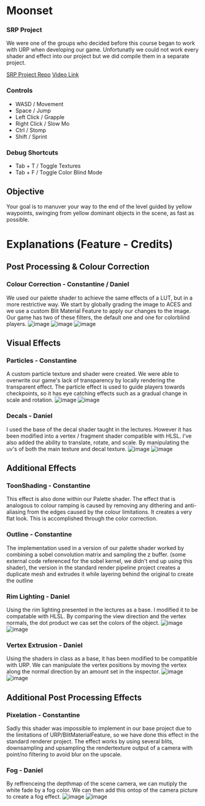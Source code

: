 # Moonset

### SRP Project

We were one of the groups who decided before this course began to work with URP when developing our game. Unfortunatly we could not work every shader and effect into our project but we did compile them in a separate project.

[SRP Project Repo](https://github.com/ShockWaveGamer/Graphics-SRP-Final.git)
[Video Link](https://youtu.be/2VK6lD7LrpA)

### Controls
- WASD / Movement
- Space / Jump
- Left Click / Grapple 
- Right Click / Slow Mo
- Ctrl / Stomp
- Shift / Sprint

### Debug Shortcuts
- Tab + T / Toggle Textures
- Tab + F / Toggle Color Blind Mode

## Objective
Your goal is to manuver your way to the end of the level guided by yellow waypoints, swinging from yellow dominant objects in the scene, as fast as possible.

# Explanations (Feature - Credits)

## Post Processing & Colour Correction
### Colour Correction - Constantine / Daniel
  We used our palette shader to achieve the same effects of a LUT, but in a more restrictive way.  We start by globally grading the image to ACES and we use a custom Blit Material Feature to apply our changes to the image. Our game has two of these filters, the default one and one for colorblind players.
![image](https://user-images.githubusercontent.com/88565667/229962791-4b559db9-8590-4ee1-910f-1010917e3e97.png)
![image](https://user-images.githubusercontent.com/88565667/229962692-88b88f1b-0576-4352-9abe-404da7a52ac6.png)
![image](https://user-images.githubusercontent.com/88565667/229962973-3fb4ef7e-b843-46b3-b0bc-5e3756b63f18.png)

## Visual Effects
### Particles - Constantine
  A custom particle texture and shader were created. We were able to overwrite our game's lack of transparency by locally rendering the transparent effect. The particle effect is used to guide players towards checkpoints, so it has eye catching effects such as a gradual change in scale and rotation.
![image](https://user-images.githubusercontent.com/88565667/229964297-c13a127c-a4b8-4190-8347-4cb7690a3a4b.png)
![image](https://user-images.githubusercontent.com/88565667/229964348-7a551318-230a-4173-9fe6-38a4d5aa33c7.png)

### Decals - Daniel
  I used the base of the decal shader taught in the lectures. However it has been modified into a vertex / fragment shader compatible with HLSL. I've also added the ability to translate, rotate, and scale. By manipulating the uv's of both the main texture and decal texture. 
![image](https://user-images.githubusercontent.com/88565667/229958942-171f178e-bf5b-43b8-a7c9-23d3a2ac3a35.png)
![image](https://user-images.githubusercontent.com/88565667/229958668-4ce48802-bae3-40a0-9370-ad92c638af8f.png)

## Additional Effects
### ToonShading - Constantine
This effect is also done within our Palette shader. The effect that is analogous to colour ramping is caused by removing any dithering and anti-aliasing from the edges caused by the colour limitations. It creates a very flat look. This is accomplished through the color correction.

### Outline - Constantine
  The implementation used in a version of our palette shader worked by combining a sobel convolution matrix and sampling the z buffer.  (some external code referenced for the sobel kernel, we didn't end up using this shader), the version in the standard render pipeline project creates a duplicate mesh and extrudes it while layering behind the original to create the outline
  
### Rim Lighting - Daniel
  Using the rim lighting presented in the lectures as a base. I modified it to be compatable with HLSL. By comparing the view direction and the vertex normals, the dot product we cas set the colors of the object.
![image](https://user-images.githubusercontent.com/88565667/229961296-706bb99d-ab50-4625-9ef8-f91c411377e3.png)
![image](https://user-images.githubusercontent.com/88565667/229961411-1fdf4b43-1d67-4e9a-b7ef-70079a61a50d.png)

### Vertex Extrusion - Daniel 
  Using the shaders in class as a base, it has been modified to be compatible with URP. We can manipulate the vertex positions by moving the vertex along the normal direction by an amount set in the inspector.
![image](https://user-images.githubusercontent.com/88565667/229961717-6e44694f-686f-4258-beeb-149a863ca3c5.png)
![image](https://user-images.githubusercontent.com/88565667/229961763-2620e06e-2de4-4850-aa2b-5d1a19868932.png)

## Additional Post Processing Effects
### Pixelation - Constantine
   Sadly this shader was impossible to implement in our base project due to the limitations of URP/BlitMaterialFeature, so we have done this effect in the standard renderer project. The effect works by using several blits, downsampling and upsampling the rendertexture output of a camera with point/no filtering to avoid blur on the upscale.
   
### Fog - Daniel
  By reffrenceing the depthmap of the scene camera, we can mutiply the white fade by a fog color. We can then add this ontop of the camera picture to create a fog effect.
![image](https://user-images.githubusercontent.com/88565667/229961878-b6950c1f-b892-4c25-8366-e7a277e660a2.png)
![image](https://user-images.githubusercontent.com/88565667/229961822-96480c43-796b-4e47-a4ef-3704a91d53d9.png)
